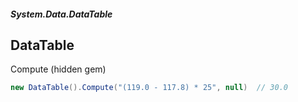 ##### System.Data.DataTable
## DataTable

Compute (hidden gem)
``` csharp
new DataTable().Compute("(119.0 - 117.8) * 25", null)  // 30.0
```
